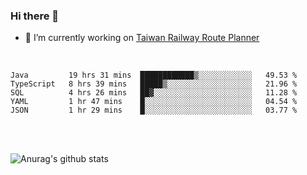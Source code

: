 ### Hi there 👋

- 🔭 I’m currently working on [Taiwan Railway Route Planner](https://github.com/Taiwan-Railway-Route-Planner)

<br/>

<!--START_SECTION:waka-->
```text
Java         19 hrs 31 mins  ████████████▒░░░░░░░░░░░░   49.53 % 
TypeScript   8 hrs 39 mins   █████▒░░░░░░░░░░░░░░░░░░░   21.96 % 
SQL          4 hrs 26 mins   ██▓░░░░░░░░░░░░░░░░░░░░░░   11.28 % 
YAML         1 hr 47 mins    █░░░░░░░░░░░░░░░░░░░░░░░░   04.54 % 
JSON         1 hr 29 mins    █░░░░░░░░░░░░░░░░░░░░░░░░   03.77 % 
```
<!--END_SECTION:waka-->

<br/>
<br/>

![Anurag's github stats](https://github-readme-stats.vercel.app/api?username=DepickereSven&show_icons=true&theme=tokyonight)



<!--
**DepickereSven/DepickereSven** is a ✨ _special_ ✨ repository because its `README.md` (this file) appears on your GitHub profile.

Here are some ideas to get you started:

- 🔭 I’m currently working on ...
- 🌱 I’m currently learning ...
- 👯 I’m looking to collaborate on ...
- 🤔 I’m looking for help with ...
- 💬 Ask me about ...
- 📫 How to reach me: ...
- 😄 Pronouns: ...
- ⚡ Fun fact: ...
-->

